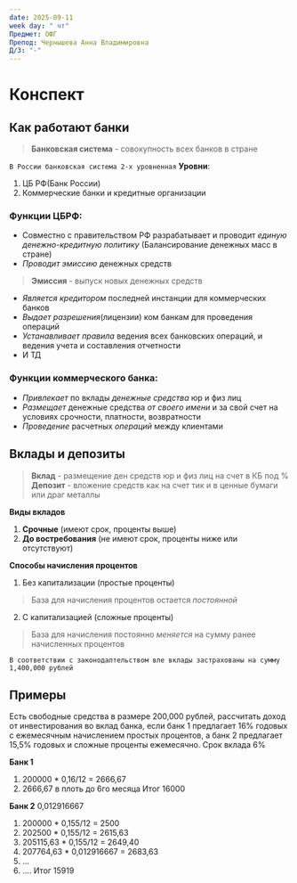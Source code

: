 ```yaml
---
date: 2025-09-11
week day: " чт"
Предмет: ОФГ
Препод: Чернышева Анна Владимировна
Д/З: "-"
---
```

# Конспект

##  Как работают банки

> **Банковская система** - совокупность всех банков в стране

`В России банковская система 2-х уровненная`
**Уровни**:
1) ЦБ РФ(Банк России)
2) Коммерческие банки и кредитные организации

### **Функции ЦБРФ**:

- Совместно с правительством РФ разрабатывает и проводит *единую денежно-кредитную политику* (Балансирование денежных масс в стране)
- *Проводит эмиссию* денежных средств 
>**Эмиссия** - выпуск новых денежных средств
- *Является кредитором* последней инстанции для коммерческих банков
- *Выдает разрешения*(лицензии) ком банкам для проведения операций 
- *Устанавливает правила* ведения всех банковских операций, и ведения учета и составления отчетности 
- И ТД

### **Функции коммерческого банка**:

- *Привлекает* по вклады *денежные средства* юр и физ лиц
- *Размещает* денежные средства *от своего имени* и за свой счет на условиях срочности, платности, возвратности
- *Проведение* расчетных *операций* между клиентами

## **Вклады и депозиты**

>**Вклад** - размещение ден средств юр и физ лиц на счет в КБ под %
>**Депозит** - вложение средств как на счет тик и в ценные бумаги или драг металлы

**Виды вкладов**
1. **Срочные** (имеют срок, проценты выше) 
2. **До востребования** (не имеют срок, проценты ниже или отсутствуют)

**Способы начисления процентов**
1. Без капитализации (простые проценты)
>База для начисления процентов остается *постоянной* 
2. С капитализацией (сложные проценты)
>База для начисления постоянно *меняется* на сумму ранее начисленных процентов

`В соответствии с законодалтельством вле вклады застрахованы на сумму 1,400,000 рублей`

## **Примеры**

Есть свободные средства в размере 200,000 рублей, рассчитать доход от инвестирования во вклад банка, если банк 1 предлагает 16% годовых с ежемесячным начислением простых процентов, а банк 2 предлагает 15,5% годовых и сложные проценты ежемесячно. Срок вклада 6%

**Банк 1** 
1. 200000 * 0,16/12 = 2666,67
2. 2666,67 в плоть до 6го месяца
Итог 16000

**Банк 2** 0,012916667
1. 200000 * 0,155/12 = 2500
2. 202500 * 0,155/12 = 2615,63
3. 205115,63 * 0,155/12 = 2649,40
4. 207764,63 * 0,012916667 = 2683,63
5. ...
6. ....
Итог 15919